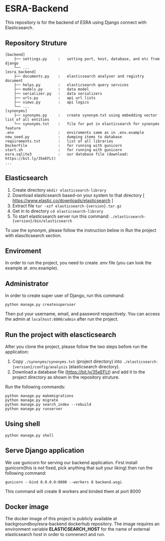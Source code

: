 # ESRA-Backend
This repository is for the backend of ESRA using Django connect with Elasticsearch.

## Repository Struture

```
[backend]
    ├── settings.py     :   setting port, host, database, and etc from django
    └── ...
[esra_backend]
    ├── documents.py    :   elasticsearch analyser and registry document
    ├── helps.py        :   elasticsearch query services
    ├── models.py       :   data model
    ├── serializer.py   :   data serializers
    ├── urls.py         :   api url lists 
    ├── views.py        :   api logics
    └── ...
[synonyms]
    ├── synonyms.py     :   create synonym.txt using embedding vector list of all entities
    └── synonyms.txt    :   file for put in elasticsearch for synonyms feature
.env                    :   enviroments same as in .env.example
new_seed.py             :   dumping items to database
requirements.txt        :   list of all libraries
DockerFile              :   for running with gunicorn
start.sh                :   for running with gunicorn
esra.sqlite3            :   our database file (download: https://bit.ly/35eEFLt)
...
```

## Elasticsearch
1. Create directory
```mkdir elasticsearch-library```
2. Download elasticsearch based-on your system to that directory [ https://www.elastic.co/downloads/elasticsearch ]
3. Extract file
```tar -xzf elasticsearch-{version}.tar.gz```
4. Get in to directory
```cd elasticsearch-library```
5. To start elasticsearch server run this command:
```./elasticsearch-{version}/bin/elasticsearch```

To use the synonym, please follow the instruction below in Run the project with elascticsearch section.


## Enviroment
In order to run the project, you need to create .env file (you can look the example at .env.example).

## Administrator
In order to create super user of Django, run this command:

```
python manage.py createsuperuser
```

Then put your username, email, and password respectively. You can access the admin at ```localhost:8000/admin``` after run the project.

## Run the project with elascticsearch

After  you clone the project, please follow the two steps before run the application:
1. Copy ```./synonyms/synonyms.txt``` (project directory) into ```./elasticsearch-{version}/config/analysis``` (elasticsearch directory).
2. Download a database file (https://bit.ly/35eEFLt) and add it to the project directory as shown in the repository struture.

Run the following commands:
```
python manage.py makemigrations
python manage.py migrate
python manage.py search_index --rebuild
python manage.py runserver
```

## Using shell
```
python manage.py shell
```

## Serve Django application

We use gunicorn for serving our backend application. First install gunicorn(this is not fixed, pick anything that suit your liking) then run the following command:

```
gunicorn --bind 0.0.0.0:8000 --workers 8 backend.wsgi
```

This command will create 8 workers and binded them at port 8000

## Docker image

The docker image of this project is publicly available at backgroundboy/esra-backend dockerhub repository. The image requires an environment variable **ELASTICSEARCH_HOST** for the name of external elasticsearch host in order to connenect and run.
